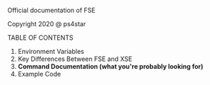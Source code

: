 Official documentation of FSE

Copyright 2020 @ ps4star


TABLE OF CONTENTS

1. Environment Variables
2. Key Differences Between FSE and XSE
3. **Command Documentation (what you're probably looking for)**
4. Example Code
